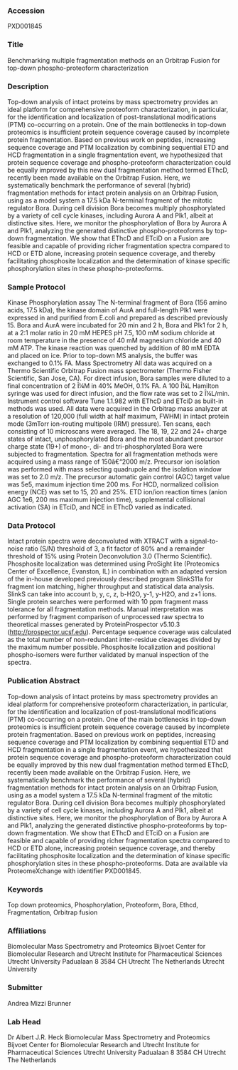 ### Accession
PXD001845

### Title
Benchmarking multiple fragmentation methods on an Orbitrap Fusion for top-down phospho-proteoform characterization

### Description
Top-down analysis of intact proteins by mass spectrometry provides an ideal platform for comprehensive proteoform characterization, in particular, for the identification and localization of post-translational modifications (PTM) co-occurring on a protein. One of the main bottlenecks in top-down proteomics is insufficient protein sequence coverage caused by incomplete protein fragmentation. Based on previous work on peptides, increasing sequence coverage and PTM localization by combining sequential ETD and HCD fragmentation in a single fragmentation event, we hypothesized that protein sequence coverage and phospho-proteoform characterization could be equally improved by this new dual fragmentation method termed EThcD, recently been made available on the Orbitrap Fusion. Here, we systematically benchmark the performance of several (hybrid) fragmentation methods for intact protein analysis on an Orbitrap Fusion, using as a model system a 17.5 kDa N-terminal fragment of the mitotic regulator Bora. During cell division Bora becomes multiply phosphorylated by a variety of cell cycle kinases, including Aurora A and Plk1, albeit at distinctive sites. Here, we monitor the phosphorylation of Bora by Aurora A and Plk1, analyzing the generated distinctive phospho-proteoforms by top-down fragmentation. We show that EThcD and ETciD on a Fusion are feasible and capable of providing richer fragmentation spectra compared to HCD or ETD alone, increasing protein sequence coverage, and thereby facilitating phosphosite localization and the determination of kinase specific phosphorylation sites in these phospho-proteoforms.

### Sample Protocol
Kinase Phosphorylation assay The N-terminal fragment of Bora (156 amino acids, 17.5 kDa), the kinase domain of AurA and full-length Plk1 were expressed in and purified from E.coli and prepared as described previously 15. Bora and AurA were incubated for 20 min and 2 h, Bora and Plk1 for 2 h, at a 2:1 molar ratio in 20 mM HEPES pH 7.5, 100 mM sodium chloride at room temperature in the presence of 40 mM magnesium chloride and 40 mM ATP. The kinase reaction was quenched by addition of 80 mM EDTA and placed on ice. Prior to top-down MS analysis, the buffer was exchanged to 0.1% FA. Mass Spectrometry All data was acquired on a Thermo Scientific Orbitrap Fusion mass spectrometer (Thermo Fisher Scientific, San Jose, CA). For direct infusion, Bora samples were diluted to a final concentration of 2 Î¼M in 40% MeOH, 0.1% FA. A 100 Î¼L Hamilton syringe was used for direct infusion, and the flow rate was set to 2 Î¼L/min. Instrument control software Tune 1.1.982 with EThcD and ETciD as built-in methods was used. All data were acquired in the Orbitrap mass analyzer at a resolution of 120,000 (full width at half maximum, FWHM) in intact protein mode (3mTorr ion-routing multipole (IRM) pressure). Ten scans, each consisting of 10 microscans were averaged.  The 18, 19, 22 and 24+ charge states of intact, unphosphorylated Bora and the most abundant precursor charge state (19+) of mono-, di- and tri-phosphorylated Bora were subjected to fragmentation. Spectra for all fragmentation methods were acquired using a mass range of 150â€“2000 m/z. Precursor ion isolation was performed with mass selecting quadrupole and the isolation window was set to 2.0 m/z. The precursor automatic gain control (AGC) target value was 5e5, maximum injection time 200 ms. For HCD, normalized collision energy (NCE) was set to 15, 20 and 25%. ETD ion/ion reaction times (anion AGC 1e6, 200 ms maximum injection time), supplemental collisional activation (SA) in ETciD, and NCE in EThcD varied as indicated.

### Data Protocol
Intact protein spectra were deconvoluted with XTRACT with a signal-to-noise ratio (S/N) threshold of 3, a fit factor of 80% and a remainder threshold of 15% using Protein Deconvolution 3.0 (Thermo Scientific). Phosphosite localization was determined using ProSight lite (Proteomics Center of Excellence, Evanston, IL) in combination with an adapted version of the in-house developed previously described program SlinkS11a for fragment ion matching, higher throughput and statistical data analysis. SlinkS can take into account b, y, c, z, b-H2O, y-1, y-H2O, and z+1 ions. Single protein searches were performed with 10 ppm fragment mass tolerance for all fragmentation methods. Manual interpretation was performed by fragment comparison of unprocessed raw spectra to theoretical masses generated by ProteinProspector v5.10.3 (http://prospector.ucsf.edu). Percentage sequence coverage was calculated as the total number of non-redundant inter-residue cleavages divided by the maximum number possible. Phosphosite localization and positional phospho-isomers were further validated by manual inspection of the spectra.

### Publication Abstract
Top-down analysis of intact proteins by mass spectrometry provides an ideal platform for comprehensive proteoform characterization, in particular, for the identification and localization of post-translational modifications (PTM) co-occurring on a protein. One of the main bottlenecks in top-down proteomics is insufficient protein sequence coverage caused by incomplete protein fragmentation. Based on previous work on peptides, increasing sequence coverage and PTM localization by combining sequential ETD and HCD fragmentation in a single fragmentation event, we hypothesized that protein sequence coverage and phospho-proteoform characterization could be equally improved by this new dual fragmentation method termed EThcD, recently been made available on the Orbitrap Fusion. Here, we systematically benchmark the performance of several (hybrid) fragmentation methods for intact protein analysis on an Orbitrap Fusion, using as a model system a 17.5 kDa N-terminal fragment of the mitotic regulator Bora. During cell division Bora becomes multiply phosphorylated by a variety of cell cycle kinases, including Aurora A and Plk1, albeit at distinctive sites. Here, we monitor the phosphorylation of Bora by Aurora A and Plk1, analyzing the generated distinctive phospho-proteoforms by top-down fragmentation. We show that EThcD and ETciD on a Fusion are feasible and capable of providing richer fragmentation spectra compared to HCD or ETD alone, increasing protein sequence coverage, and thereby facilitating phosphosite localization and the determination of kinase specific phosphorylation sites in these phospho-proteoforms. Data are available via ProteomeXchange with identifier PXD001845.

### Keywords
Top down proteomics, Phosphorylation, Proteoform, Bora, Ethcd, Fragmentation, Orbitrap fusion

### Affiliations
Biomolecular Mass Spectrometry and Proteomics Bijvoet Center for Biomolecular Research and Utrecht Institute for Pharmaceutical Sciences Utrecht University Padualaan 8 3584 CH Utrecht The Netherlands
Utrecht University

### Submitter
Andrea Mizzi Brunner

### Lab Head
Dr Albert J.R. Heck
Biomolecular Mass Spectrometry and Proteomics Bijvoet Center for Biomolecular Research and Utrecht Institute for Pharmaceutical Sciences Utrecht University Padualaan 8 3584 CH Utrecht The Netherlands


